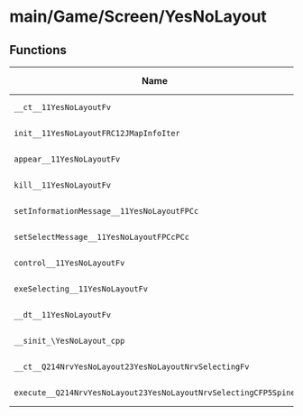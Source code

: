 # main/Game/Screen/YesNoLayout

## Functions

| Name | Address | Match % |
|------|---------|---------|
| `__ct__11YesNoLayoutFv` | `0x80393AC8` | :x: (0.0%) |
| `init__11YesNoLayoutFRC12JMapInfoIter` | `0x80393B28` | :x: (0.0%) |
| `appear__11YesNoLayoutFv` | `0x80393BB8` | :x: (0.0%) |
| `kill__11YesNoLayoutFv` | `0x80393C08` | :x: (0.0%) |
| `setInformationMessage__11YesNoLayoutFPCc` | `0x80393C3C` | :x: (0.0%) |
| `setSelectMessage__11YesNoLayoutFPCcPCc` | `0x80393C50` | :x: (0.0%) |
| `control__11YesNoLayoutFv` | `0x80393CAC` | :x: (0.0%) |
| `exeSelecting__11YesNoLayoutFv` | `0x80393CB4` | :x: (0.0%) |
| `__dt__11YesNoLayoutFv` | `0x80393D20` | :x: (0.0%) |
| `__sinit_\YesNoLayout_cpp` | `0x80393D78` | :x: (0.0%) |
| `__ct__Q214NrvYesNoLayout23YesNoLayoutNrvSelectingFv` | `0x80393D80` | :x: (0.0%) |
| `execute__Q214NrvYesNoLayout23YesNoLayoutNrvSelectingCFP5Spine` | `0x80393D90` | :x: (0.0%) |